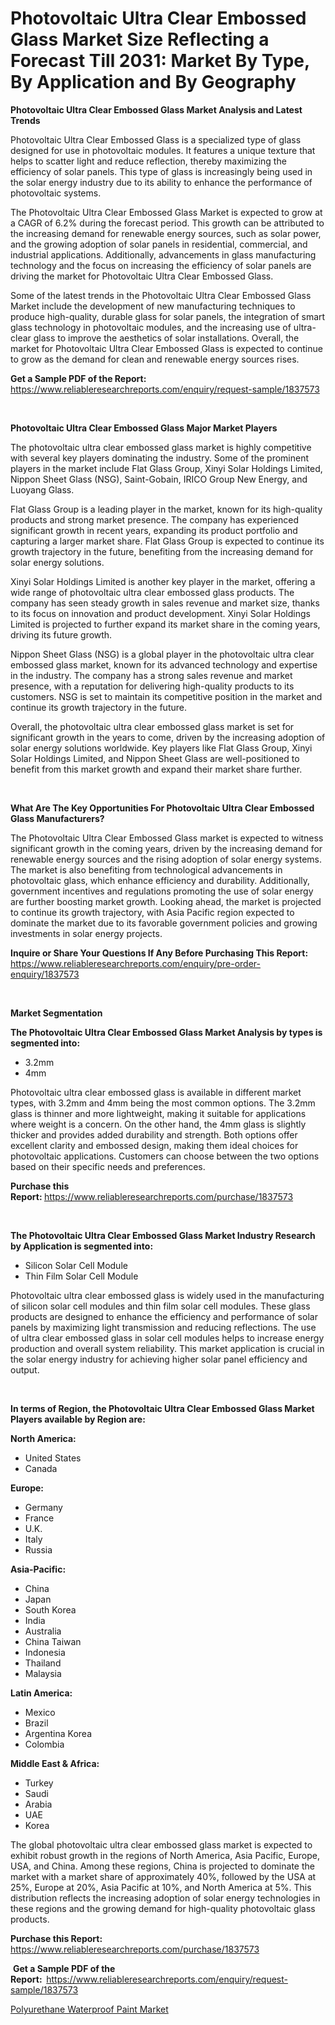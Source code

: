 <p><h1>Photovoltaic Ultra Clear Embossed Glass Market Size Reflecting a Forecast Till 2031: Market By Type, By Application and By Geography</h1></p><p><strong>Photovoltaic Ultra Clear Embossed Glass Market Analysis and Latest Trends</strong></p>
<p><p>Photovoltaic Ultra Clear Embossed Glass is a specialized type of glass designed for use in photovoltaic modules. It features a unique texture that helps to scatter light and reduce reflection, thereby maximizing the efficiency of solar panels. This type of glass is increasingly being used in the solar energy industry due to its ability to enhance the performance of photovoltaic systems.</p><p>The Photovoltaic Ultra Clear Embossed Glass Market is expected to grow at a CAGR of 6.2% during the forecast period. This growth can be attributed to the increasing demand for renewable energy sources, such as solar power, and the growing adoption of solar panels in residential, commercial, and industrial applications. Additionally, advancements in glass manufacturing technology and the focus on increasing the efficiency of solar panels are driving the market for Photovoltaic Ultra Clear Embossed Glass.</p><p>Some of the latest trends in the Photovoltaic Ultra Clear Embossed Glass Market include the development of new manufacturing techniques to produce high-quality, durable glass for solar panels, the integration of smart glass technology in photovoltaic modules, and the increasing use of ultra-clear glass to improve the aesthetics of solar installations. Overall, the market for Photovoltaic Ultra Clear Embossed Glass is expected to continue to grow as the demand for clean and renewable energy sources rises.</p></p>
<p><strong>Get a Sample PDF of the Report:&nbsp;</strong> <a href="https://www.reliableresearchreports.com/enquiry/request-sample/1837573">https://www.reliableresearchreports.com/enquiry/request-sample/1837573</a></p>
<p>&nbsp;</p>
<p><strong>Photovoltaic Ultra Clear Embossed Glass Major Market Players</strong></p>
<p><p>The photovoltaic ultra clear embossed glass market is highly competitive with several key players dominating the industry. Some of the prominent players in the market include Flat Glass Group, Xinyi Solar Holdings Limited, Nippon Sheet Glass (NSG), Saint-Gobain, IRICO Group New Energy, and Luoyang Glass.</p><p>Flat Glass Group is a leading player in the market, known for its high-quality products and strong market presence. The company has experienced significant growth in recent years, expanding its product portfolio and capturing a larger market share. Flat Glass Group is expected to continue its growth trajectory in the future, benefiting from the increasing demand for solar energy solutions.</p><p>Xinyi Solar Holdings Limited is another key player in the market, offering a wide range of photovoltaic ultra clear embossed glass products. The company has seen steady growth in sales revenue and market size, thanks to its focus on innovation and product development. Xinyi Solar Holdings Limited is projected to further expand its market share in the coming years, driving its future growth.</p><p>Nippon Sheet Glass (NSG) is a global player in the photovoltaic ultra clear embossed glass market, known for its advanced technology and expertise in the industry. The company has a strong sales revenue and market presence, with a reputation for delivering high-quality products to its customers. NSG is set to maintain its competitive position in the market and continue its growth trajectory in the future.</p><p>Overall, the photovoltaic ultra clear embossed glass market is set for significant growth in the years to come, driven by the increasing adoption of solar energy solutions worldwide. Key players like Flat Glass Group, Xinyi Solar Holdings Limited, and Nippon Sheet Glass are well-positioned to benefit from this market growth and expand their market share further.</p></p>
<p>&nbsp;</p>
<p><strong>What Are The Key Opportunities For Photovoltaic Ultra Clear Embossed Glass Manufacturers?</strong></p>
<p><p>The Photovoltaic Ultra Clear Embossed Glass market is expected to witness significant growth in the coming years, driven by the increasing demand for renewable energy sources and the rising adoption of solar energy systems. The market is also benefiting from technological advancements in photovoltaic glass, which enhance efficiency and durability. Additionally, government incentives and regulations promoting the use of solar energy are further boosting market growth. Looking ahead, the market is projected to continue its growth trajectory, with Asia Pacific region expected to dominate the market due to its favorable government policies and growing investments in solar energy projects.</p></p>
<p><strong>Inquire or Share Your Questions If Any Before Purchasing This Report:</strong> <a href="https://www.reliableresearchreports.com/enquiry/pre-order-enquiry/1837573">https://www.reliableresearchreports.com/enquiry/pre-order-enquiry/1837573</a></p>
<p>&nbsp;</p>
<p><strong>Market Segmentation</strong></p>
<p><strong>The Photovoltaic Ultra Clear Embossed Glass Market Analysis by types is segmented into:</strong></p>
<p><ul><li>3.2mm</li><li>4mm</li></ul></p>
<p><p>Photovoltaic ultra clear embossed glass is available in different market types, with 3.2mm and 4mm being the most common options. The 3.2mm glass is thinner and more lightweight, making it suitable for applications where weight is a concern. On the other hand, the 4mm glass is slightly thicker and provides added durability and strength. Both options offer excellent clarity and embossed design, making them ideal choices for photovoltaic applications. Customers can choose between the two options based on their specific needs and preferences.</p></p>
<p><strong>Purchase this Report:&nbsp;</strong><a href="https://www.reliableresearchreports.com/purchase/1837573">https://www.reliableresearchreports.com/purchase/1837573</a></p>
<p>&nbsp;</p>
<p><strong>The Photovoltaic Ultra Clear Embossed Glass Market Industry Research by Application is segmented into:</strong></p>
<p><ul><li>Silicon Solar Cell Module</li><li>Thin Film Solar Cell Module</li></ul></p>
<p><p>Photovoltaic ultra clear embossed glass is widely used in the manufacturing of silicon solar cell modules and thin film solar cell modules. These glass products are designed to enhance the efficiency and performance of solar panels by maximizing light transmission and reducing reflections. The use of ultra clear embossed glass in solar cell modules helps to increase energy production and overall system reliability. This market application is crucial in the solar energy industry for achieving higher solar panel efficiency and output.</p></p>
<p>&nbsp;</p>
<p><strong>In terms of Region, the Photovoltaic Ultra Clear Embossed Glass Market Players available by Region are:</strong></p>
<p>
    <p> <strong> North America: </strong>
        <ul>
            <li>United States</li>
            <li>Canada</li>
        </ul>
        </p> 
    <p> <strong> Europe: </strong>
        <ul>
            <li>Germany</li>
            <li>France</li>
            <li>U.K.</li>
            <li>Italy</li>
            <li>Russia</li>
        </ul>
        </p> 
    <p> <strong> Asia-Pacific: </strong>
        <ul>
            <li>China</li>
            <li>Japan</li>
            <li>South Korea</li>
            <li>India</li>
            <li>Australia</li>
            <li>China Taiwan</li>
            <li>Indonesia</li>
            <li>Thailand</li>
            <li>Malaysia</li>
        </ul>
        </p> 
    <p> <strong> Latin America: </strong>
        <ul>
            <li>Mexico</li>
            <li>Brazil</li>
            <li>Argentina Korea</li>
            <li>Colombia</li>
        </ul>
        </p> 
    <p> <strong> Middle East & Africa: </strong>
        <ul>
            <li>Turkey</li>
            <li>Saudi</li>
            <li>Arabia</li>
            <li>UAE</li>
            <li>Korea</li>
        </ul>
    </p>
    </p>
<p><p>The global photovoltaic ultra clear embossed glass market is expected to exhibit robust growth in the regions of North America, Asia Pacific, Europe, USA, and China. Among these regions, China is projected to dominate the market with a market share of approximately 40%, followed by the USA at 25%, Europe at 20%, Asia Pacific at 10%, and North America at 5%. This distribution reflects the increasing adoption of solar energy technologies in these regions and the growing demand for high-quality photovoltaic glass products.</p></p>
<p><strong>Purchase this Report: </strong><a href="https://www.reliableresearchreports.com/purchase/1837573">https://www.reliableresearchreports.com/purchase/1837573</a></p>
<p>&nbsp;<strong>Get a Sample PDF of the Report:&nbsp;&nbsp;</strong><a href="https://www.reliableresearchreports.com/enquiry/request-sample/1837573">https://www.reliableresearchreports.com/enquiry/request-sample/1837573</a></p>
<p><strong></strong></p>
<p><p><a href="https://carnation-joke-41f.notion.site/Polyurethane-Waterproof-Paint-Market-Offer-Valuable-Insights-into-Market-Size-Market-Share-Market--72a798ef932e4e639abcf5b9532d6de4">Polyurethane Waterproof Paint Market</a></p></p>